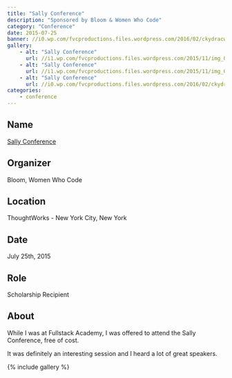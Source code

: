 ```yaml
---
title: "Sally Conference"
description: "Sponsored by Bloom & Women Who Code"
category: "Conference"
date: 2015-07-25
banner: //i0.wp.com/fvcproductions.files.wordpress.com/2016/02/ckydracwgaeajgp.jpg
gallery:
    - alt: "Sally Conference"
      url: //i1.wp.com/fvcproductions.files.wordpress.com/2015/11/img_0001.jpg
    - alt: "Sally Conference"
      url: //i1.wp.com/fvcproductions.files.wordpress.com/2015/11/img_0002.jpg
    - alt: "Sally Conference"
      url: //i0.wp.com/fvcproductions.files.wordpress.com/2016/02/ckydracwgaeajgp.jpg
categories:
    - conference
---
```


## Name

<a title="Sally Conference" href="//www.thesallyconference.com/" target="_blank" rel="noopener">Sally Conference</a>

## Organizer

Bloom, Women Who Code

## Location

ThoughtWorks - New York City, New York

## Date

July 25th, 2015

## Role

Scholarship Recipient

## About

While I was at Fullstack Academy, I was offered to attend the Sally Conference, free of cost.

It was definitely an interesting session and I heard a lot of great speakers.

{% include gallery %}
